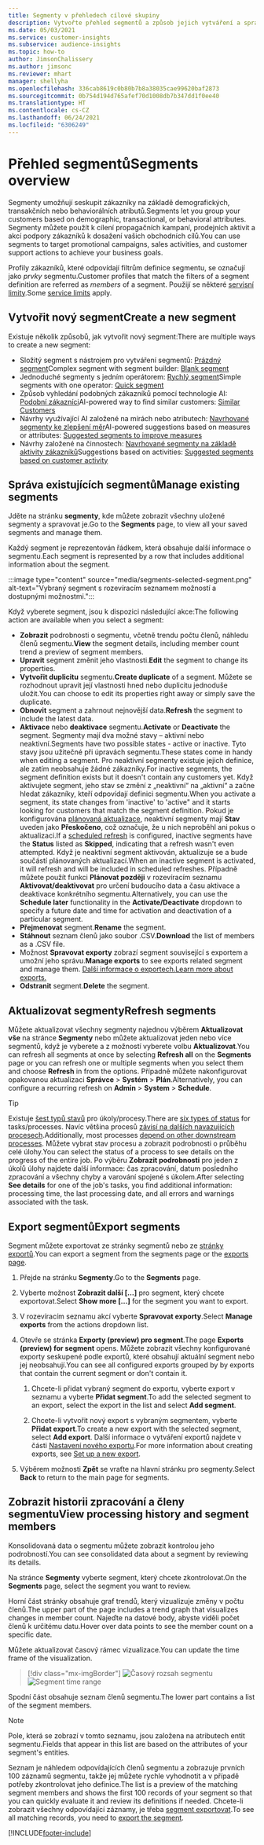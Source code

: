 ```yaml
---
title: Segmenty v přehledech cílové skupiny
description: Vytvořte přehled segmentů a způsob jejich vytváření a správy.
ms.date: 05/03/2021
ms.service: customer-insights
ms.subservice: audience-insights
ms.topic: how-to
author: JimsonChalissery
ms.author: jimsonc
ms.reviewer: mhart
manager: shellyha
ms.openlocfilehash: 336cab8619c0b80b7b8a38035cae99620baf2873
ms.sourcegitcommit: 0b754d194d765afef70d1008db7b347dd1f0ee40
ms.translationtype: HT
ms.contentlocale: cs-CZ
ms.lasthandoff: 06/24/2021
ms.locfileid: "6306249"
---
```

# <a name="segments-overview"></a><span data-ttu-id="15a87-103">Přehled segmentů</span><span class="sxs-lookup"><span data-stu-id="15a87-103">Segments overview</span></span>

<span data-ttu-id="15a87-104">Segmenty umožňují seskupit zákazníky na základě demografických, transakčních nebo behaviorálních atributů.</span><span class="sxs-lookup"><span data-stu-id="15a87-104">Segments let you group your customers based on demographic, transactional, or behavioral attributes.</span></span> <span data-ttu-id="15a87-105">Segmenty můžete použít k cílení propagačních kampaní, prodejních aktivit a akcí podpory zákazníků k dosažení vašich obchodních cílů.</span><span class="sxs-lookup"><span data-stu-id="15a87-105">You can use segments to target promotional campaigns, sales activities, and customer support actions to achieve your business goals.</span></span>

<span data-ttu-id="15a87-106">Profily zákazníků, které odpovídají filtrům definice segmentu, se označují jako *prvky* segmentu.</span><span class="sxs-lookup"><span data-stu-id="15a87-106">Customer profiles that match the filters of a segment definition are referred as *members* of a segment.</span></span> <span data-ttu-id="15a87-107">Použijí se některé [servisní limity](service-limits.md).</span><span class="sxs-lookup"><span data-stu-id="15a87-107">Some [service limits](service-limits.md) apply.</span></span>

## <a name="create-a-new-segment"></a><span data-ttu-id="15a87-108">Vytvořit nový segment</span><span class="sxs-lookup"><span data-stu-id="15a87-108">Create a new segment</span></span>

<span data-ttu-id="15a87-109">Existuje několik způsobů, jak vytvořit nový segment:</span><span class="sxs-lookup"><span data-stu-id="15a87-109">There are multiple ways to create a new segment:</span></span> 

- <span data-ttu-id="15a87-110">Složitý segment s nástrojem pro vytváření segmentů: [Prázdný segment](segment-builder.md#create-a-new-segment)</span><span class="sxs-lookup"><span data-stu-id="15a87-110">Complex segment with segment builder: [Blank segment](segment-builder.md#create-a-new-segment)</span></span>
- <span data-ttu-id="15a87-111">Jednoduché segmenty s jedním operátorem: [Rychlý segment](segment-builder.md#quick-segments)</span><span class="sxs-lookup"><span data-stu-id="15a87-111">Simple segments with one operator: [Quick segment](segment-builder.md#quick-segments)</span></span>
- <span data-ttu-id="15a87-112">Způsob vyhledání podobných zákazníků pomocí technologie AI: [Podobní zákazníci](find-similar-customer-segments.md)</span><span class="sxs-lookup"><span data-stu-id="15a87-112">AI-powered way to find similar customers: [Similar Customers](find-similar-customer-segments.md)</span></span>
- <span data-ttu-id="15a87-113">Návrhy využívající AI založené na mírách nebo atributech: [Navrhované segmenty ke zlepšení měr](suggested-segments.md)</span><span class="sxs-lookup"><span data-stu-id="15a87-113">AI-powered suggestions based on measures or attributes: [Suggested segments to improve measures](suggested-segments.md)</span></span>
- <span data-ttu-id="15a87-114">Návrhy založené na činnostech: [Navrhované segmenty na základě aktivity zákazníků](suggested-segments-activity.md)</span><span class="sxs-lookup"><span data-stu-id="15a87-114">Suggestions based on activities: [Suggested segments based on customer activity](suggested-segments-activity.md)</span></span>

## <a name="manage-existing-segments"></a><span data-ttu-id="15a87-115">Správa existujících segmentů</span><span class="sxs-lookup"><span data-stu-id="15a87-115">Manage existing segments</span></span>

<span data-ttu-id="15a87-116">Jděte na stránku **segmenty**, kde můžete zobrazit všechny uložené segmenty a spravovat je.</span><span class="sxs-lookup"><span data-stu-id="15a87-116">Go to the **Segments** page, to view all your saved segments and manage them.</span></span>

<span data-ttu-id="15a87-117">Každý segment je reprezentován řádkem, která obsahuje další informace o segmentu.</span><span class="sxs-lookup"><span data-stu-id="15a87-117">Each segment is represented by a row that includes additional information about the segment.</span></span>

:::image type="content" source="media/segments-selected-segment.png" alt-text="Vybraný segment s rozevíracím seznamem možností a dostupnými možnostmi.":::

<span data-ttu-id="15a87-119">Když vyberete segment, jsou k dispozici následující akce:</span><span class="sxs-lookup"><span data-stu-id="15a87-119">The following action are available when you select a segment:</span></span>

- <span data-ttu-id="15a87-120">**Zobrazit** podrobnosti o segmentu, včetně trendu počtu členů, náhledu členů segmentu.</span><span class="sxs-lookup"><span data-stu-id="15a87-120">**View** the segment details, including member count trend a preview of segment members.</span></span>
- <span data-ttu-id="15a87-121">**Upravit** segment změnit jeho vlastnosti.</span><span class="sxs-lookup"><span data-stu-id="15a87-121">**Edit** the segment to change its properties.</span></span>
- <span data-ttu-id="15a87-122">**Vytvořit duplicitu** segmentu.</span><span class="sxs-lookup"><span data-stu-id="15a87-122">**Create duplicate** of a segment.</span></span> <span data-ttu-id="15a87-123">Můžete se rozhodnout upravit její vlastnosti hned nebo duplicitu jednoduše uložit.</span><span class="sxs-lookup"><span data-stu-id="15a87-123">You can choose to edit its properties right away or simply save the duplicate.</span></span>
- <span data-ttu-id="15a87-124">**Obnovit** segment a zahrnout nejnovější data.</span><span class="sxs-lookup"><span data-stu-id="15a87-124">**Refresh** the segment to include the latest data.</span></span>
- <span data-ttu-id="15a87-125">**Aktivace** nebo **deaktivace** segmentu.</span><span class="sxs-lookup"><span data-stu-id="15a87-125">**Activate** or **Deactivate** the segment.</span></span> <span data-ttu-id="15a87-126">Segmenty mají dva možné stavy – aktivní nebo neaktivní.</span><span class="sxs-lookup"><span data-stu-id="15a87-126">Segments have two possible states - active or inactive.</span></span> <span data-ttu-id="15a87-127">Tyto stavy jsou užitečné při úpravách segmentu.</span><span class="sxs-lookup"><span data-stu-id="15a87-127">These states come in handy when editing a segment.</span></span> <span data-ttu-id="15a87-128">Pro neaktivní segmenty existuje jejich definice, ale zatím neobsahuje žádné zákazníky.</span><span class="sxs-lookup"><span data-stu-id="15a87-128">For inactive segments, the segment definition exists but it doesn't contain any customers yet.</span></span> <span data-ttu-id="15a87-129">Když aktivujete segment, jeho stav se změní z „neaktivní“ na „aktivní“ a začne hledat zákazníky, kteří odpovídají definici segmentu.</span><span class="sxs-lookup"><span data-stu-id="15a87-129">When you activate a segment, its state changes from 'inactive' to 'active" and it starts looking for customers that match the segment definition.</span></span> <span data-ttu-id="15a87-130">Pokud je konfigurována [plánovaná aktualizace](system.md#schedule-tab), neaktivní segmenty mají **Stav** uveden jako **Přeskočeno**, což označuje, že u nich neproběhl ani pokus o aktualizaci.</span><span class="sxs-lookup"><span data-stu-id="15a87-130">If a [scheduled refresh](system.md#schedule-tab) is configured, inactive segments have the **Status** listed as **Skipped**, indicating that a refresh wasn't even attempted.</span></span> <span data-ttu-id="15a87-131">Když je neaktivní segment aktivován, aktualizuje se a bude součástí plánovaných aktualizací.</span><span class="sxs-lookup"><span data-stu-id="15a87-131">When an inactive segment is activated, it will refresh and will be included in scheduled refreshes.</span></span>
  <span data-ttu-id="15a87-132">Případně můžete použít funkci **Plánovat později** v rozevíracím seznamu **Aktivovat/deaktivovat** pro určení budoucího data a času aktivace a deaktivace konkrétního segmentu.</span><span class="sxs-lookup"><span data-stu-id="15a87-132">Alternatively, you can use the **Schedule later** functionality in the **Activate/Deactivate** dropdown to specify a future date and time for activation and deactivation of a particular segment.</span></span>
- <span data-ttu-id="15a87-133">**Přejmenovat** segment.</span><span class="sxs-lookup"><span data-stu-id="15a87-133">**Rename** the segment.</span></span>
- <span data-ttu-id="15a87-134">**Stáhnout** seznam členů jako soubor .CSV.</span><span class="sxs-lookup"><span data-stu-id="15a87-134">**Download** the list of members as a .CSV file.</span></span>
- <span data-ttu-id="15a87-135">Možnost **Spravovat exporty** zobrazí segment související s exportem a umožní jeho správu.</span><span class="sxs-lookup"><span data-stu-id="15a87-135">**Manage exports** to see exports related segment and manage them.</span></span> [<span data-ttu-id="15a87-136">Další informace o exportech.</span><span class="sxs-lookup"><span data-stu-id="15a87-136">Learn more about exports.</span></span>](export-destinations.md)
- <span data-ttu-id="15a87-137">**Odstranit** segment.</span><span class="sxs-lookup"><span data-stu-id="15a87-137">**Delete** the segment.</span></span>

## <a name="refresh-segments"></a><span data-ttu-id="15a87-138">Aktualizovat segmenty</span><span class="sxs-lookup"><span data-stu-id="15a87-138">Refresh segments</span></span>

<span data-ttu-id="15a87-139">Můžete aktualizovat všechny segmenty najednou výběrem **Aktualizovat vše** na stránce **Segmenty** nebo můžete aktualizovat jeden nebo více segmentů, když je vyberete a z možností vyberete volbu **Aktualizovat**.</span><span class="sxs-lookup"><span data-stu-id="15a87-139">You can refresh all segments at once by selecting **Refresh all** on the **Segments** page or you can refresh one or multiple segments when you select them and choose **Refresh** in from the options.</span></span> <span data-ttu-id="15a87-140">Případně můžete nakonfigurovat opakovanou aktualizaci **Správce** > **Systém** > **Plán**.</span><span class="sxs-lookup"><span data-stu-id="15a87-140">Alternatively, you can configure a recurring refresh on **Admin** > **System** > **Schedule**.</span></span>

> [!TIP]
> <span data-ttu-id="15a87-141">Existuje [šest typů stavů](system.md#status-types) pro úkoly/procesy.</span><span class="sxs-lookup"><span data-stu-id="15a87-141">There are [six types of status](system.md#status-types) for tasks/processes.</span></span> <span data-ttu-id="15a87-142">Navíc většina procesů [závisí na dalších navazujících procesech](system.md#refresh-policies).</span><span class="sxs-lookup"><span data-stu-id="15a87-142">Additionally, most processes [depend on other downstream processes](system.md#refresh-policies).</span></span> <span data-ttu-id="15a87-143">Můžete vybrat stav procesu a zobrazit podrobnosti o průběhu celé úlohy.</span><span class="sxs-lookup"><span data-stu-id="15a87-143">You can select the status of a process to see details on the progress of the entire job.</span></span> <span data-ttu-id="15a87-144">Po výběru **Zobrazit podrobnosti** pro jeden z úkolů úlohy najdete další informace: čas zpracování, datum posledního zpracování a všechny chyby a varování spojené s úkolem.</span><span class="sxs-lookup"><span data-stu-id="15a87-144">After selecting **See details** for one of the job's tasks, you find additional information: processing time, the last processing date, and all errors and warnings associated with the task.</span></span>

## <a name="export-segments"></a><span data-ttu-id="15a87-145">Export segmentů</span><span class="sxs-lookup"><span data-stu-id="15a87-145">Export segments</span></span>

<span data-ttu-id="15a87-146">Segment můžete exportovat ze stránky segmentů nebo ze [stránky exportů](export-destinations.md).</span><span class="sxs-lookup"><span data-stu-id="15a87-146">You can export a segment from the segments page or the [exports page](export-destinations.md).</span></span> 

1. <span data-ttu-id="15a87-147">Přejde na stránku **Segmenty**.</span><span class="sxs-lookup"><span data-stu-id="15a87-147">Go to the **Segments** page.</span></span>

1. <span data-ttu-id="15a87-148">Vyberte možnost **Zobrazit další [...]** pro segment, který chcete exportovat.</span><span class="sxs-lookup"><span data-stu-id="15a87-148">Select **Show more [...]** for the segment you want to export.</span></span>

1. <span data-ttu-id="15a87-149">V rozevíracím seznamu akcí vyberte **Spravovat exporty**.</span><span class="sxs-lookup"><span data-stu-id="15a87-149">Select **Manage exports** from the actions dropdown list.</span></span>

1. <span data-ttu-id="15a87-150">Otevře se stránka **Exporty (preview) pro segment**.</span><span class="sxs-lookup"><span data-stu-id="15a87-150">The page **Exports (preview) for segment** opens.</span></span> <span data-ttu-id="15a87-151">Můžete zobrazit všechny konfigurované exporty seskupené podle exportů, které obsahují aktuální segment nebo jej neobsahují.</span><span class="sxs-lookup"><span data-stu-id="15a87-151">You can see all configured exports grouped by by exports that contain the current segment or don't contain it.</span></span>

   1. <span data-ttu-id="15a87-152">Chcete-li přidat vybraný segment do exportu, vyberte export v seznamu a vyberte **Přidat segment**.</span><span class="sxs-lookup"><span data-stu-id="15a87-152">To add the selected segment to an export, select the export in the list and select **Add segment**.</span></span>

   1. <span data-ttu-id="15a87-153">Chcete-li vytvořit nový export s vybraným segmentem, vyberte **Přidat export**.</span><span class="sxs-lookup"><span data-stu-id="15a87-153">To create a new export with the selected segment, select **Add export**.</span></span> <span data-ttu-id="15a87-154">Další informace o vytváření exportů najdete v části [Nastavení nového exportu](export-destinations.md#set-up-a-new-export).</span><span class="sxs-lookup"><span data-stu-id="15a87-154">For more information about creating exports, see [Set up a new export](export-destinations.md#set-up-a-new-export).</span></span>

1. <span data-ttu-id="15a87-155">Výběrem možnosti **Zpět** se vraťte na hlavní stránku pro segmenty.</span><span class="sxs-lookup"><span data-stu-id="15a87-155">Select **Back** to return to the main page for segments.</span></span>

## <a name="view-processing-history-and-segment-members"></a><span data-ttu-id="15a87-156">Zobrazit historii zpracování a členy segmentu</span><span class="sxs-lookup"><span data-stu-id="15a87-156">View processing history and segment members</span></span>

<span data-ttu-id="15a87-157">Konsolidovaná data o segmentu můžete zobrazit kontrolou jeho podrobností.</span><span class="sxs-lookup"><span data-stu-id="15a87-157">You can see consolidated data about a segment by reviewing its details.</span></span>

<span data-ttu-id="15a87-158">Na stránce **Segmenty** vyberte segment, který chcete zkontrolovat.</span><span class="sxs-lookup"><span data-stu-id="15a87-158">On the **Segments** page, select the segment you want to review.</span></span>

<span data-ttu-id="15a87-159">Horní část stránky obsahuje graf trendů, který vizualizuje změny v počtu členů.</span><span class="sxs-lookup"><span data-stu-id="15a87-159">The upper part of the page includes a trend graph that visualizes changes in member count.</span></span> <span data-ttu-id="15a87-160">Najeďte na datové body, abyste viděli počet členů k určitému datu.</span><span class="sxs-lookup"><span data-stu-id="15a87-160">Hover over data points to see the member count on a specific date.</span></span>

<span data-ttu-id="15a87-161">Můžete aktualizovat časový rámec vizualizace.</span><span class="sxs-lookup"><span data-stu-id="15a87-161">You can update the time frame of the visualization.</span></span>

> [!div class="mx-imgBorder"]
> <span data-ttu-id="15a87-162">![Časový rozsah segmentu](media/segment-time-range.png "Časový rozsah segmentu")</span><span class="sxs-lookup"><span data-stu-id="15a87-162">![Segment time range](media/segment-time-range.png "Segment time range")</span></span>

<span data-ttu-id="15a87-163">Spodní část obsahuje seznam členů segmentu.</span><span class="sxs-lookup"><span data-stu-id="15a87-163">The lower part contains a list of the segment members.</span></span>

> [!NOTE]
> <span data-ttu-id="15a87-164">Pole, která se zobrazí v tomto seznamu, jsou založena na atributech entit segmentu.</span><span class="sxs-lookup"><span data-stu-id="15a87-164">Fields that appear in this list are based on the attributes of your segment's entities.</span></span>
>
><span data-ttu-id="15a87-165">Seznam je náhledem odpovídajících členů segmentu a zobrazuje prvních 100 záznamů segmentu, takže jej můžete rychle vyhodnotit a v případě potřeby zkontrolovat jeho definice.</span><span class="sxs-lookup"><span data-stu-id="15a87-165">The list is a preview of the matching segment members and shows the first 100 records of your segment so that you can quickly evaluate it and review its definitions if needed.</span></span> <span data-ttu-id="15a87-166">Chcete-li zobrazit všechny odpovídající záznamy, je třeba [segment exportovat](export-destinations.md).</span><span class="sxs-lookup"><span data-stu-id="15a87-166">To see all matching records, you need to [export the segment](export-destinations.md).</span></span>

[!INCLUDE[footer-include](../includes/footer-banner.md)] 
